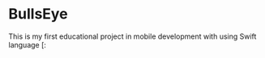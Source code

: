 # BullsEye

This is my first educational project in mobile development with using Swift language [:

